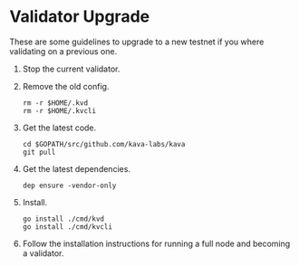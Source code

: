 
# Validator Upgrade

These are some guidelines to upgrade to a new testnet if you where validating on a previous one.

 1. Stop the current validator.

 1. Remove the old config.

        rm -r $HOME/.kvd
        rm -r $HOME/.kvcli

 1. Get the latest code.
 
        cd $GOPATH/src/github.com/kava-labs/kava
        git pull
    
 1. Get the latest dependencies.
 
        dep ensure -vendor-only

 1. Install.

        go install ./cmd/kvd
        go install ./cmd/kvcli

 1. Follow the installation instructions for running a full node and becoming a validator.
